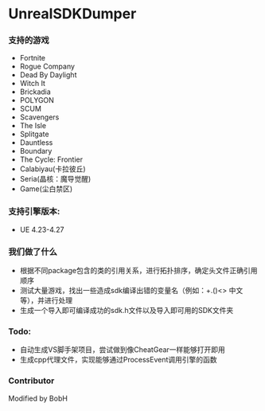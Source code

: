 # UnrealSDKDumper

### 支持的游戏
 - Fortnite
 - Rogue Company
 - Dead By Daylight
 - Witch It
 - Brickadia
 - POLYGON
 - SCUM
 - Scavengers
 - The Isle
 - Splitgate
 - Dauntless
 - Boundary
 - The Cycle: Frontier
 - Calabiyau(卡拉彼丘)
 - Seria(晶核：魔导觉醒)
 - Game(尘白禁区)
### 支持引擎版本: 
- UE 4.23-4.27

### 我们做了什么

- 根据不同package包含的类的引用关系，进行拓扑排序，确定头文件正确引用顺序
- 测试大量游戏，找出一些造成sdk编译出错的变量名（例如：+.()<> 中文等），并进行处理
- 生成一个导入即可编译成功的sdk.h文件以及导入即可用的SDK文件夹

### Todo:
- 自动生成VS脚手架项目，尝试做到像CheatGear一样能够打开即用
- 生成cpp代理文件，实现能够通过ProcessEvent调用引擎的函数

### Contributor

Modified by BobH